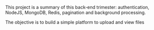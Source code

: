 This project is a summary of this back-end trimester: authentication, NodeJS, MongoDB, Redis, pagination and background processing.

The objective is to build a simple platform to upload and view files
